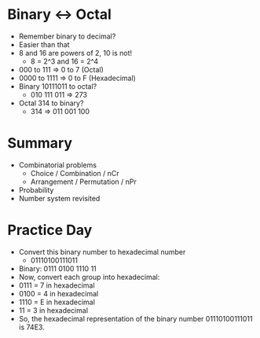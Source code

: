 # Binary <-> Octal

- Remember binary to decimal?
- Easier than that
- 8 and 16 are powers of 2, 10 is not!
  - 8 = 2^3 and 16 = 2^4
- 000 to 111 => 0 to 7 (Octal)
- 0000 to 1111 => 0 to F (Hexadecimal)
- Binary 10111011 to octal?
  - 010 111 011 => 273
- Octal 314 to binary?
  - 314 => 011 001 100

# Summary

- Combinatorial problems
  - Choice / Combination / nCr
  - Arrangement / Permutation / nPr
- Probability
- Number system revisited

# Practice Day

- Convert this binary number to hexadecimal number
  - 01110100111011
- Binary: 0111 0100 1110 11
- Now, convert each group into hexadecimal:
- 0111 = 7 in hexadecimal
- 0100 = 4 in hexadecimal
- 1110 = E in hexadecimal
- 11 = 3 in hexadecimal
- So, the hexadecimal representation of the binary number 01110100111011 is 74E3.
